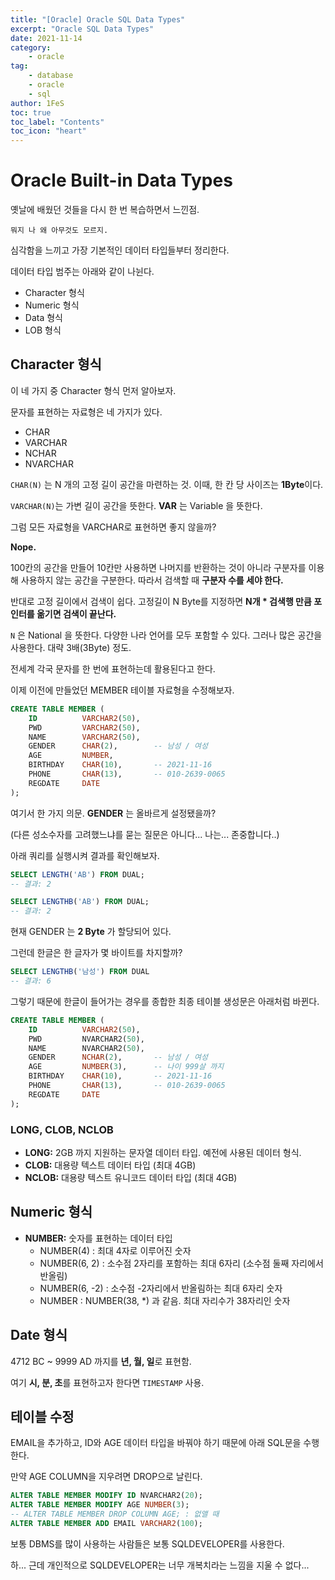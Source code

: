 ```yaml
---
title: "[Oracle] Oracle SQL Data Types"
excerpt: "Oracle SQL Data Types"
date: 2021-11-14
category:
    - oracle
tag:
    - database
    - oracle
    - sql
author: 1FeS
toc: true
toc_label: "Contents"
toc_icon: "heart"
---
```


# Oracle Built-in Data Types

옛날에 배웠던 것들을 다시 한 번 복습하면서 느낀점.

`뭐지 나 왜 아무것도 모르지.`

심각함을 느끼고 가장 기본적인 데이터 타입들부터 정리한다.

데이터 타입 범주는 아래와 같이 나뉜다.

- Character 형식
- Numeric 형식
- Data 형식
- LOB 형식

## Character 형식

이 네 가지 중 Character 형식 먼저 알아보자.

문자를 표현하는 자료형은 네 가지가 있다.

- CHAR
- VARCHAR
- NCHAR
- NVARCHAR

`CHAR(N)` 는 N 개의 고정 길이 공간을 마련하는 것. 이때, 한 칸 당 사이즈는 **1Byte**이다.

`VARCHAR(N)`는 가변 길이 공간을 뜻한다. **VAR** 는 Variable 을 뜻한다.

그럼 모든 자료형을 VARCHAR로 표현하면 좋지 않을까? 

**Nope.**

100칸의 공간을 만들어 10칸만 사용하면 나머지를 반환하는 것이 아니라 구분자를 이용해 사용하지 않는 공간을 구분한다. 따라서 검색할 때 **구분자 수를 세야 한다.**

반대로 고정 길이에서 검색이 쉽다. 고정길이 N Byte를 지정하면 **N개 * 검색행 만큼 포인터를 옮기면 검색이 끝난다.**

`N` 은 National 을 뜻한다. 다양한 나라 언어를 모두 포함할 수 있다. 그러나 많은 공간을 사용한다. 대략 3배(3Byte) 정도.

전세계 각국 문자를 한 번에 표현하는데 활용된다고 한다.

이제 이전에 만들었던 MEMBER 테이블 자료형을 수정해보자.

```sql
CREATE TABLE MEMBER (
    ID          VARCHAR2(50),
    PWD         VARCHAR2(50),
    NAME        VARCHAR2(50),
    GENDER      CHAR(2),        -- 남성 / 여성
    AGE         NUMBER,             
    BIRTHDAY    CHAR(10),       -- 2021-11-16
    PHONE       CHAR(13),       -- 010-2639-0065
    REGDATE     DATE
);
```

여기서 한 가지 의문. **GENDER** 는 올바르게 설정됐을까? 

(다른 성소수자를 고려했느냐를 묻는 질문은 아니다... 나는... 존중합니다..)

아래 쿼리를 실행시켜 결과를 확인해보자.

```sql
SELECT LENGTH('AB') FROM DUAL;
-- 결과: 2

SELECT LENGTHB('AB') FROM DUAL;
-- 결과: 2
```

현재 GENDER 는 **2 Byte** 가 할당되어 있다.

그런데 한글은 한 글자가 몇 바이트를 차지할까?

```sql
SELECT LENGTHB('남성') FROM DUAL
-- 결과: 6
```

그렇기 때문에 한글이 들어가는 경우를 종합한 최종 테이블 생성문은 아래처럼 바뀐다.

```sql
CREATE TABLE MEMBER (
    ID          VARCHAR2(50),
    PWD         NVARCHAR2(50),
    NAME        NVARCHAR2(50),
    GENDER      NCHAR(2),       -- 남성 / 여성
    AGE         NUMBER(3),      -- 나이 999살 까지            
    BIRTHDAY    CHAR(10),       -- 2021-11-16
    PHONE       CHAR(13),       -- 010-2639-0065
    REGDATE     DATE
);
```

### LONG, CLOB, NCLOB

- **LONG:** 2GB 까지 지원하는 문자열 데이터 타입. 예전에 사용된 데이터 형식.
- **CLOB:** 대용량 텍스트 데이터 타입 (최대 4GB)
- **NCLOB:** 대용량 텍스트 유니코드 데이터 타입 (최대 4GB)

## Numeric 형식

- **NUMBER:** 숫자를 표현하는 데이터 타입
  - NUMBER(4) : 최대 4자로 이루어진 숫자
  - NUMBER(6, 2) : 소수점 2자리를 포함하는 최대 6자리 (소수점 둘째 자리에서 반올림)
  - NUMBER(6, -2) : 소수점 -2자리에서 반올림하는 최대 6자리 숫자
  - NUMBER : NUMBER(38, *) 과 같음. 최대 자리수가 38자리인 숫자

## Date 형식

4712 BC ~ 9999 AD 까지를 **년, 월, 일**로 표현함.

여기 **시, 분, 초**를 표현하고자 한다면 `TIMESTAMP` 사용.

## 테이블 수정

EMAIL을 추가하고, ID와 AGE 데이터 타입을 바꿔야 하기 때문에 아래 SQL문을 수행한다.

만약 AGE COLUMN을 지우려면 DROP으로 날린다. 

```sql
ALTER TABLE MEMBER MODIFY ID NVARCHAR2(20);
ALTER TABLE MEMBER MODIFY AGE NUMBER(3);
-- ALTER TABLE MEMBER DROP COLUMN AGE; : 없앨 때
ALTER TABLE MEMBER ADD EMAIL VARCHAR2(100);
```

보통 DBMS를 많이 사용하는 사람들은 보통 SQLDEVELOPER를 사용한다.

하... 근데 개인적으로 SQLDEVELOPER는 너무 개복치라는 느낌을 지울 수 없다...